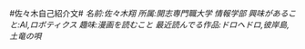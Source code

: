#佐々木自己紹介文#
*名前:佐々木翔*
*所属:開志専門職大学 情報学部*
*興味があること:AI,ロボティクス*
*趣味:漫画を読むこと*
  *最近読んでる作品:ドロヘドロ,彼岸島,土竜の唄*
